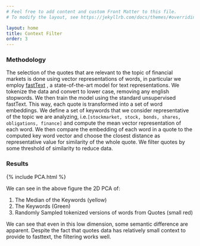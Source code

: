 ```yaml
---
# Feel free to add content and custom Front Matter to this file.
# To modify the layout, see https://jekyllrb.com/docs/themes/#overriding-theme-defaults

layout: home
title: Context Filter
order: 3
---
```

### Methodology
The selection of the quotes that are relevant to the topic of financial markets is done using vector representations of words, in particular we employ [fastText](https://fasttext.cc/) , a state-of-the-art model for text representations.
We tokenize the data and convert to lower case, removing any english stopwords.
We then train the model using the standard unsupervised fastText. This way, each quote is transformed into a set of word embeddings. We define a set of keywords that we consider representative of the topic we are analyzing, i.e.`[stockmarket, stock, bonds, shares, obligations, finance]` and compute the mean vector representation of each word. We then compare the embedding of each word in a quote to the computed key word vector and choose the closest distance as representative value for similarity of the whole quote. We filter quotes by some threshold of similarity to reduce data.

### Results

{% include PCA.html %}

We can see in the above figure the 2D PCA of:
1. The Median of the Keywords (yellow)
2. The Keywords (Green)
3. Randomly Sampled tokenized versions of words from Quotes (small red)

We can see that even in this low dimension, some semantic difference are apparent. Despite the fact that quotes data has relatively small context to provide to fasttext, the filtering works well.
